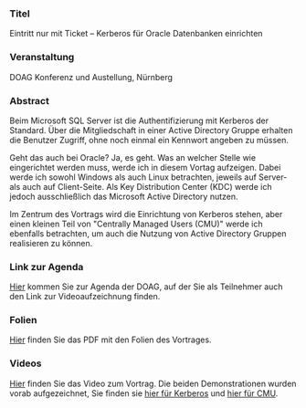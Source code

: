 ### Titel

Eintritt nur mit Ticket – Kerberos für Oracle Datenbanken einrichten

### Veranstaltung

DOAG Konferenz und Austellung, Nürnberg

### Abstract

Beim Microsoft SQL Server ist die Authentifizierung mit Kerberos der Standard. Über die Mitgliedschaft in einer Active Directory Gruppe erhalten die Benutzer Zugriff, ohne noch einmal ein Kennwort angeben zu müssen.

Geht das auch bei Oracle? Ja, es geht. Was an welcher Stelle wie eingerichtet werden muss, werde ich in diesem Vortag aufzeigen. Dabei werde ich sowohl Windows als auch Linux betrachten, jeweils auf Server- als auch auf Client-Seite. Als Key Distribution Center (KDC) werde ich jedoch ausschließlich das Microsoft Active Directory nutzen.

Im Zentrum des Vortrags wird die Einrichtung von Kerberos stehen, aber einen kleinen Teil von "Centrally Managed Users (CMU)" werde ich ebenfalls betrachten, um auch die Nutzung von Active Directory Gruppen realisieren zu können.

### Link zur Agenda

[Hier](https://meine.doag.org/events/anwenderkonferenz/2023/agenda/#eventDay.all#textSearch.Kerberos%20Jordan) kommen Sie zur Agenda der DOAG, auf der Sie als Teilnehmer auch den Link zur Videoaufzeichnung finden.

### Folien

[Hier](2023-11-22-DOAG_K+A-Kerberos.pdf) finden Sie das PDF mit den Folien des Vortrages.

### Videos

[Hier](https://youtu.be/oJ4V98ydwvU) finden Sie das Video zum Vortrag. Die beiden Demonstrationen wurden vorab aufgezeichnet, Sie finden sie [hier für Kerberos](https://youtu.be/6JrXlQm6UM4) und [hier für CMU](https://youtu.be/LZREuTkwuCA).
